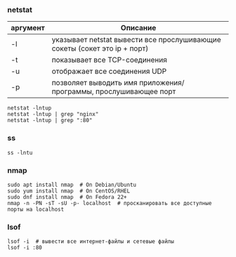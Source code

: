 ### **netstat**
аргумент      | Описание
------------- | -------------
-l            | указывает netstat вывести все прослушивающие сокеты (сокет это ip + порт)
-t            | показывает все TCP-соединения
-u            | отображает все соединения UDP
-p            | позволяет выводить имя приложения/программы, прослушивающее порт


```
netstat -lntup
netstat -lntup | grep "nginx"
netstat -lntup | grep ":80"
```

### **ss** 

```
ss -lntu
```

### **nmap** 
```
sudo apt install nmap  # On Debian/Ubuntu
sudo yum install nmap  # On CentOS/RHEL
sudo dnf install nmap  # On Fedora 22+
nmap -n -PN -sT -sU -p- localhost  # просканировать все доступные порты на localhost
```

### **lsof**
```
lsof -i  # вывести все интернет-файлы и сетевые файлы
lsof -i :80
```

